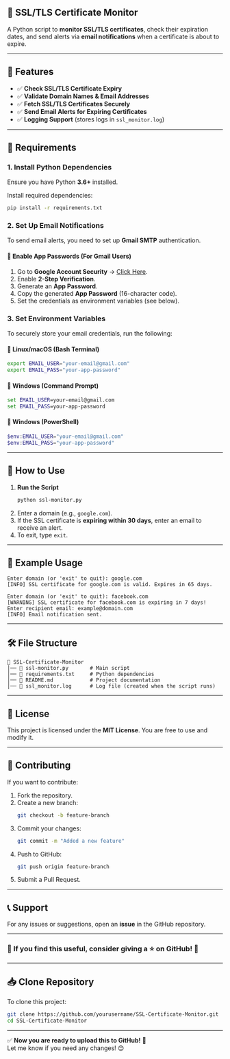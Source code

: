 
## **🔐 SSL/TLS Certificate Monitor**
A Python script to **monitor SSL/TLS certificates**, check their expiration dates, and send alerts via **email notifications** when a certificate is about to expire.

---

## **🚀 Features**
- ✅ **Check SSL/TLS Certificate Expiry**
- ✅ **Validate Domain Names & Email Addresses**
- ✅ **Fetch SSL/TLS Certificates Securely**
- ✅ **Send Email Alerts for Expiring Certificates**
- ✅ **Logging Support** (stores logs in `ssl_monitor.log`)

---

## **📌 Requirements**
### **1. Install Python Dependencies**
Ensure you have Python **3.6+** installed.

Install required dependencies:
```bash
pip install -r requirements.txt
```

### **2. Set Up Email Notifications**
To send email alerts, you need to set up **Gmail SMTP** authentication.

#### **🔹 Enable App Passwords (For Gmail Users)**
1. Go to **Google Account Security** → [Click Here](https://myaccount.google.com/security).
2. Enable **2-Step Verification**.
3. Generate an **App Password**.
4. Copy the generated **App Password** (16-character code).
5. Set the credentials as environment variables (see below).

### **3. Set Environment Variables**
To securely store your email credentials, run the following:

#### **🔹 Linux/macOS (Bash Terminal)**
```bash
export EMAIL_USER="your-email@gmail.com"
export EMAIL_PASS="your-app-password"
```

#### **🔹 Windows (Command Prompt)**
```cmd
set EMAIL_USER=your-email@gmail.com
set EMAIL_PASS=your-app-password
```

#### **🔹 Windows (PowerShell)**
```powershell
$env:EMAIL_USER="your-email@gmail.com"
$env:EMAIL_PASS="your-app-password"
```

---

## **📌 How to Use**
1. **Run the Script**
   ```bash
   python ssl-monitor.py
   ```
2. Enter a domain (e.g., `google.com`).
3. If the SSL certificate is **expiring within 30 days**, enter an email to receive an alert.
4. To exit, type `exit`.

---

## **📄 Example Usage**
```
Enter domain (or 'exit' to quit): google.com
[INFO] SSL certificate for google.com is valid. Expires in 65 days.

Enter domain (or 'exit' to quit): facebook.com
[WARNING] SSL certificate for facebook.com is expiring in 7 days!
Enter recipient email: example@domain.com
[INFO] Email notification sent.
```

---

## **🛠 File Structure**
```
📁 SSL-Certificate-Monitor
│── 📄 ssl-monitor.py       # Main script
│── 📄 requirements.txt     # Python dependencies
│── 📄 README.md            # Project documentation
│── 📄 ssl_monitor.log      # Log file (created when the script runs)
```

---

## **📜 License**
This project is licensed under the **MIT License**. You are free to use and modify it.

---

## **🤝 Contributing**
If you want to contribute:
1. Fork the repository.
2. Create a new branch:  
   ```bash
   git checkout -b feature-branch
   ```
3. Commit your changes:  
   ```bash
   git commit -m "Added a new feature"
   ```
4. Push to GitHub:  
   ```bash
   git push origin feature-branch
   ```
5. Submit a Pull Request.

---

## **📞 Support**
For any issues or suggestions, open an **issue** in the GitHub repository.

---

### **🌟 If you find this useful, consider giving a ⭐ on GitHub! 🚀**
---

## **📥 Clone Repository**
To clone this project:
```bash
git clone https://github.com/yourusername/SSL-Certificate-Monitor.git
cd SSL-Certificate-Monitor
```

---

✅ **Now you are ready to upload this to GitHub!** 🚀  
Let me know if you need any changes! 😊
